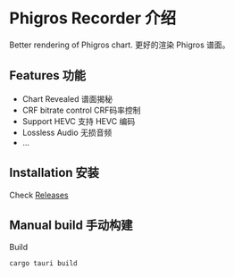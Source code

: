 
# Phigros Recorder 介绍

Better rendering of Phigros chart.
更好的渲染 Phigros 谱面。

## Features 功能

- Chart Revealed 谱面揭秘
- CRF bitrate control CRF码率控制
- Support HEVC 支持 HEVC 编码
- Lossless Audio 无损音频
- ...

## Installation 安装

Check [Releases](https://github.com/2278535805/phigros-recorder/releases)

## Manual build 手动构建

Build

```bash
cargo tauri build
```
